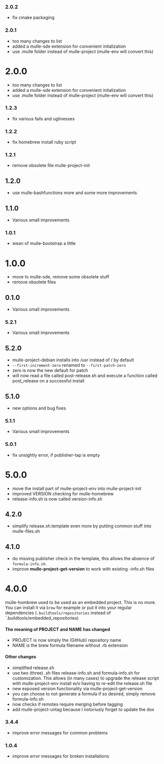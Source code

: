 ### 2.0.2

* fix cmake packaging

### 2.0.1

* too many changes to list
* added a mulle-sde extension for convenient initalization
* use .mulle folder instead of mulle-project (mulle-env will convert this)

# 2.0.0

* too many changes to list
* added a mulle-sde extension for convenient initalization
* use .mulle folder instead of mulle-project (mulle-env will convert this)


### 1.2.3

* fix various fails and uglinesses

### 1.2.2

* fix homebrew install ruby script

### 1.2.1

* remove obsolete file mulle-project-init

## 1.2.0

* use mulle-bashfunctions more and some more improvements


## 1.1.0

* Various small improvements


### 1.0.1

* wean of mulle-bootstrap a little

# 1.0.0

* move to mulle-sde, remove some obsolete stuff
* remove obsolete files


## 0.1.0

* Various small improvements


### 5.2.1

* Various small improvements

## 5.2.0

* mulle-project-debian installs into /usr instead of / by default
* `--first-increment-zero` renamed to `--first-patch-zero`
* zero is now the new default for patch
* will now read a file called post-release.sh and execute a function called post_release on a successful install


## 5.1.0

* new options and bug fixes


### 5.1.1

* Various small improvements

### 5.0.1

* fix unsightly error, if publisher-tap is empty

# 5.0.0

* move the install part of mulle-project-env into mulle-project-init
* improved VERSION checking for mulle-homebrew
* release-info.sh is now called version-info.sh


## 4.2.0

* simplify release.sh.template even more by putting common stuff into mulle-files.sh

## 4.1.0

* do missing publisher check in the template, this allows the absence of
`formula-info.sh`.
* improve **mulle-project-get-version** to work with existing -info.sh files


# 4.0.0

mulle-hombrew used to be used as an embedded project. This is no more.
You can install it via `brew` for example or put it into your regular
dependencies (`.buildtools/repositories` instead of
`.buildtools/embedded_repositories)


#### The meaning of PROJECT and NAME has changed

* PROJECT is now simply the (GitHub) repository name
* NAME is the brew formula filename without .rb extension

#### Other changes

* simplified release.sh
* use two (three) .sh files release-info.sh and formula-info.sh for customization. This allows (in many cases) to upgrade the release script with mulle-project-env install w/o having to re-edit the release.sh file
* new exposed version functionality via mulle-project-get-version
* you can choose to not generate a formula if so desired, simply remove formula-info.sh
* now checks if remotes require merging before tagging
* add mulle-project-untag because I notoriusly forget to update the dox

### 3.4.4

* improve error messages for common problems

### 1.0.4

* improve error messages for broken installations
